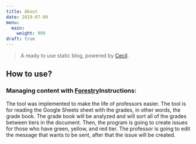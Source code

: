 ```yaml
---
title: About
date: 2019-07-09
menu:
  main:
    weight: 999
draft: true
---
```

> A ready to use static blog, powered by [Cecil](https://cecil.app).

## How to use?

### Managing content with [Forestry](https://forestry.io)I﻿nstructions:

The tool was implemented to make the life of professors easier. The tool is for reading the Google Sheets sheet with the grades, in other words, the grade book. The grade book will be analyzed and will sort all of the grades between tiers in the document. Then, the program is going to create issues for those who have green, yellow, and red tier. The professor is going to edit the message that wants to be sent, after that the issue will be created.